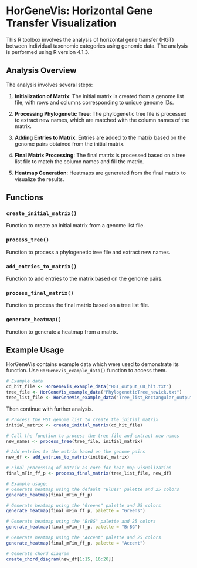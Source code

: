 # HorGeneVis: Horizontal Gene Transfer Visualization

This R toolbox involves the analysis of horizontal gene transfer (HGT) between individual taxonomic categories using 
genomic data. The analysis is performed using R version 4.1.3.

## Analysis Overview

The analysis involves several steps:

1. **Initialization of Matrix**: The initial matrix is created from a genome list file, with rows and columns 
   corresponding to unique genome IDs.

2. **Processing Phylogenetic Tree**: The phylogenetic tree file is processed to extract new names, which are matched 
   with the column names of the matrix.

3. **Adding Entries to Matrix**: Entries are added to the matrix based on the genome pairs obtained from the initial 
   matrix.

4. **Final Matrix Processing**: The final matrix is processed based on a tree list file to match the column names and 
   fill the matrix.

5. **Heatmap Generation**: Heatmaps are generated from the final matrix to visualize the results.

## Functions

### `create_initial_matrix()`

Function to create an initial matrix from a genome list file.

### `process_tree()`

Function to process a phylogenetic tree file and extract new names.

### `add_entries_to_matrix()`

Function to add entries to the matrix based on the genome pairs.

### `process_final_matrix()`

Function to process the final matrix based on a tree list file.

### `generate_heatmap()`

Function to generate a heatmap from a matrix.

## Example Usage
HorGeneVis contains example data which were used to demonstrate its function. 
Use `HorGeneVis_example_data()` function to access them.
```r
# Example data
cd_hit_file <- HorGeneVis_example_data("HGT_output_CD_hit.txt")
tree_file <- HorGeneVis_example_data("PhylogeneticTree_newick.txt")
tree_list_file <- HorGeneVis_example_data("Tree_list_Rectangular_output_IToL.txt")
```
Then continue with further analysis.
```r
# Process the HGT genome list to create the initial matrix
initial_matrix <- create_initial_matrix(cd_hit_file)

# Call the function to process the tree file and extract new names
new_names <- process_tree(tree_file, initial_matrix)

# Add entries to the matrix based on the genome pairs
new_df <- add_entries_to_matrix(initial_matrix)

# Final processing of matrix as core for heat map visualization
final_mFin_ff_p <- process_final_matrix(tree_list_file, new_df)

# Example usage:
# Generate heatmap using the default "Blues" palette and 25 colors
generate_heatmap(final_mFin_ff_p)

# Generate heatmap using the "Greens" palette and 25 colors
generate_heatmap(final_mFin_ff_p, palette = "Greens")

# Generate heatmap using the "BrBG" palette and 25 colors
generate_heatmap(final_mFin_ff_p, palette = "BrBG")

# Generate heatmap using the "Accent" palette and 25 colors
generate_heatmap(final_mFin_ff_p, palette = "Accent")

# Generate chord diagram
create_chord_diagram(new_df[1:15, 16:20])
```

